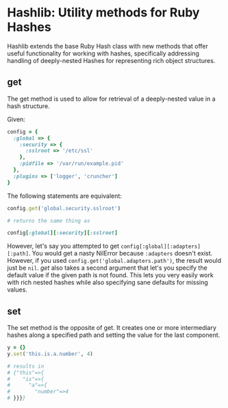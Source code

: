 Hashlib: Utility methods for Ruby Hashes
========================================

Hashlib extends the base Ruby Hash class with new methods that offer useful functionality for working with hashes, specifically addressing handling of deeply-nested Hashes for representing rich object structures.

get
---

The get method is used to allow for retrieval of a deeply-nested value in a hash structure.

Given:

```ruby
config = {
  :global => {
    :security => {
      :sslroot => '/etc/ssl'
    },
    :pidfile => '/var/run/example.pid'
  },
  :plugins => ['logger', 'cruncher']
}
```

The following statements are equivalent:

```ruby
config.get('global.security.sslroot')

# returns the same thing as

config[:global][:security][:sslroot]
```

However, let's say you attempted to get <code>config[:global][:adapters][:path]</code>.  You would get a nasty NilError because <code>:adapters</code> doesn't exist.  However, if you used <code>config.get('global.adapters.path')</code>, the result would just be <code>nil</code>.  _get_ also takes a second argument that let's you specify the default value if the given path is not found.  This lets you very easily work with rich nested hashes while also specifying sane defaults for missing values.


set
---

The set method is the opposite of get.  It creates one or more intermediary hashes along a specified path and setting the value for the last component.

```ruby
y = {}
y.set('this.is.a.number', 4)

# results in
# {"this"=>{
#    "is"=>{
#      "a"=>{
#        "number"=>4
# }}}}

```
